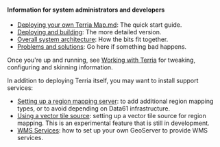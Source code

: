 #### Information for system administrators and developers


* [Deploying your own Terria Map.md](Deploying-Terria-Map.md): The quick start guide.
* [Deploying and building](Deploying-and-building-TerriaJS.md): The more detailed version.
* [Overall system architecture](Overall-system-architecture.md): How the bits fit together.
* [Problems and solutions](Problems-and-Solutions.md): Go here if something bad happens.

Once you're up and running, see [Working with Terria](/Documentation/WorkingWithTerria) for tweaking, configuring and skinning information.

In addition to deploying Terria itself, you may want to install support services:

* [Setting up a region mapping server](Setting-up-a-region-mapping-server.md): to add additional region mapping types, or to avoid depending on Data61 infrastructure.
* [Using a vector tile source](Using-a-vector-tile-source-for-region-mapping.md): setting up a vector tile source for region mapping. This is an experimental feature that is still in development.
* [WMS Services](WMS-Services.md): how to set up your own GeoServer to provide WMS services.
